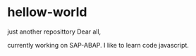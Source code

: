 # hellow-world
just another reposittory
Dear all,

currently working on SAP-ABAP.
I like to learn code javascript.

